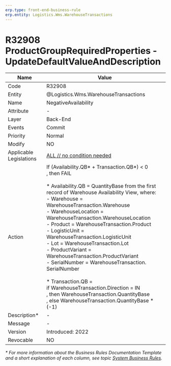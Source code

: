 ```yaml
---
erp.type: front-end-business-rule
erp.entity: Logistics.Wms.WarehouseTransactions
---
```


# R32908 ProductGroupRequiredProperties - UpdateDefaultValueAndDescription

| Name | Value |
| ---- | ----- |
| Code | R32908 |
| Entity | @Logistics.Wms.WarehouseTransactions |
| Name | NegativeAvailability |
| Attribute | - |
| Layer | Back-End |
| Events | Commit |
| Priority | Normal |
| Modify | NO |
| Applicable Legislations | [ALL // no condition needed](xref:applicable-legislations) |
| Action | If (Availability.QB* + Transaction.QB*) < 0 <br/>, then FAIL <br/><br/>* Availability.QB = QuantityBase from the first record of Warehouse Availability View, where: <br/>- Warehouse = WarehouseTransaction.Warehouse <br/> - WarehouseLocation = WarehouseTransaction.WarehouseLocation<br/> - Product = WarehouseTransaction.Product<br/> - LogisticUnit = WarehouseTransaction.LogisticUnit<br/> - Lot = WarehouseTransaction.Lot<br/> - ProductVariant = WarehouseTransaction.ProductVariant<br/> - SerialNumber = WarehouseTransaction. SerialNumber<br/><br/> * Transaction.QB = <br/>           if WarehouseTransaction.Direction = IN<br/>           , then WarehouseTransaction.QuantityBase<br/>           , else WarehouseTransaction.QuantityBase * (-1)|
| Description*| - |  
| Message | - |
| Version | Introduced: 2022 |
| Revocable | NO |

*\* For more information about the Business Rules Documentation Template and a short explanation of each column, see
topic [System Business Rules](../templates/template-description-system-business-rules.md).*

